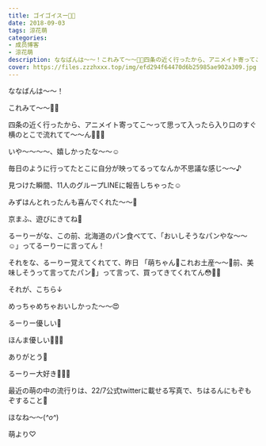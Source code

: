 ```yaml
---
title: ゴイゴイスー👋🏻
date: 2018-09-03
tags: 涼花萌
categories: 
- 成员博客
- 涼花萌
description: ななばんは〜〜！これみて〜〜💓💓四条の近く行ったから、アニメイト寄ってこ〜って思って入ったら入り口のすぐ横のとこで流れてて〜〜ん💓💓💓い...
cover: https://files.zzzhxxx.top/img/efd294f64470d6b25985ae902a309.jpg 
---
```







ななばんは〜〜！





これみて〜〜💓💓











四条の近く行ったから、アニメイト寄ってこ〜って思って入ったら入り口のすぐ横のとこで流れてて〜〜ん💓💓💓







いや〜〜〜〜、嬉しかったな〜〜☺️







毎日のように行ってたとこに自分が映ってるってなんか不思議な感じ〜〜♪






見つけた瞬間、11人のグループLINEに報告しちゃった☺️








みずはんとれったんも喜んでくれた〜〜💓








京まふ、遊びにきてね💓














るーりーがな、この前、北海道のパン食べてて、「おいしそうなパンやな〜〜☺️」ってるーりーに言ってん！



それをな、るーりー覚えてくれてて、昨日
「萌ちゃん💓これお土産〜〜💓前、美味しそうって言ってたパン🍞」って言って、買ってきてくれてん😳💓💓






それが、こちら↓








めっちゃめちゃおいしかった〜〜😍



るーりー優しい💓



ほんま優しい💓💓💓



ありがとう💓



るーりー大好き💋💋💋











最近の萌の中の流行りは、22/7公式twitterに載せる写真で、ちはるんにもぞもぞすること💓









ほなね〜〜(*^o^*)



萌より♡


